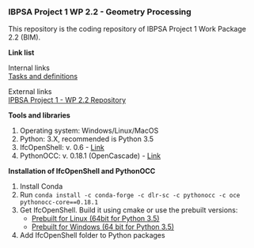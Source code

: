 ### IBPSA Project 1 WP 2.2 - Geometry Processing

This repository is the coding repository of IBPSA Project 1 Work Package 2.2 (BIM).

**Link list**
  
Internal links  
[Tasks and definitions](https://github.com/e3dEF/IBPSA-WP-2.2/blob/master/Tasks%20and%20definitions.md)  
  
External links     
[IPBSA Project 1 - WP 2.2 Repository](https://github.com/ibpsa/project1/tree/master/wp_2_2_bim)

**Tools and libraries**  
 1. Operating system: Windows/Linux/MacOS  
 2. Python: 3.X, recommended is Python 3.5  
 3. IfcOpenShell: v. 0.6 - [Link](https://github.com/IfcOpenShell/IfcOpenShell)  
 4. PythonOCC: v. 0.18.1 (OpenCascade) - [Link](https://github.com/tpaviot/pythonocc) 

**Installation of IfcOpenShell and PythonOCC**  
 1. Install Conda  
 2. Run `conda install -c conda-forge -c dlr-sc -c pythonocc -c oce pythonocc-core==0.18.1`
 3. Get IfcOpenShell. Build it using cmake or use the prebuilt versions: 
    - [Prebuilt for Linux (64bit for Python 3.5)](https://s3.amazonaws.com/ifcopenshell-builds/ifcopenshell-python-35-v0.6.0-5526f42-linux64.zip)   
     - [Prebuilt for Windows (64 bit for Python 3.5)](https://s3.amazonaws.com/ifcopenshell-builds/ifcopenshell-python-35-v0.6.0-5526f42-win64.zip)  
 4. Add IfcOpenShell folder to Python packages
